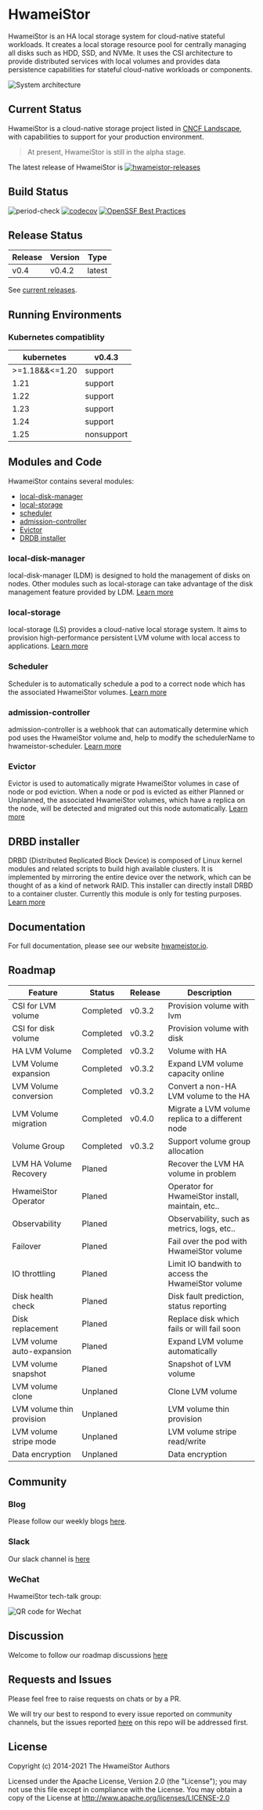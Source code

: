 # HwameiStor

HwameiStor is an HA local storage system for cloud-native stateful workloads.
It creates a local storage resource pool for centrally managing all disks such as HDD, SSD, and NVMe.
It uses the CSI architecture to provide distributed services with local volumes and provides data
persistence capabilities for stateful cloud-native workloads or components.

![System architecture](docs/docs/img/architecture.png)

## Current Status

HwameiStor is a cloud-native storage project listed in [CNCF Landscape](https://landscape.cncf.io/?selected=hwamei-stor),
with capabilities to support for your production environment.

> At present, HwameiStor is still in the alpha stage.

The latest release of HwameiStor is [![hwameistor-releases](https://img.shields.io/github/v/release/hwameistor/hwameistor.svg?include_prereleases)](https://github.com/hwameistor/hwameistor/releases)

## Build Status

![period-check](https://github.com/hwameistor/hwameistor/actions/workflows/period-check.yml/badge.svg) [![codecov](https://codecov.io/gh/hwameistor/hwameistor/branch/main/graph/badge.svg?token=AWRUI46FEX)](https://codecov.io/gh/hwameistor/hwameistor) [![OpenSSF Best Practices](https://bestpractices.coreinfrastructure.org/projects/5685/badge)](https://bestpractices.coreinfrastructure.org/projects/5685)

## Release Status

| Release  | Version | Type   |
|----------|---------|--------|
| v0.4     | v0.4.2  | latest |

See [current releases](https://github.com/hwameistor/hwameistor/releases).


## Running Environments

### Kubernetes compatiblity
| kubernetes | v0.4.3     | 
| ---------- | ---------- |
| >=1.18&&<=1.20 | support    | 
| 1.21       | support    | 
| 1.22       | support    | 
| 1.23       | support    | 
| 1.24       | support    | 
| 1.25       | nonsupport | 

## Modules and Code

HwameiStor contains several modules:

* [local-disk-manager](#local-disk-manager)
* [local-storage](#local-storage)
* [scheduler](#scheduler)
* [admission-controller](#admission-controller)
* [Evictor](#evictor)
* [DRDB installer](#drbd-installer)

### local-disk-manager

local-disk-manager (LDM) is designed to hold the management of disks on nodes.
Other modules such as local-storage can take advantage of the disk management feature provided by LDM.
[Learn more](docs/docs/architecture/modules/ldm.md)

### local-storage

local-storage (LS) provides a cloud-native local storage system.
It aims to provision high-performance persistent LVM volume with local access to applications.
[Learn more](docs/docs/architecture/modules/ls.md)

### Scheduler

Scheduler is to automatically schedule a pod to a correct node which has the associated HwameiStor volumes.
[Learn more](docs/docs/architecture/modules/scheduler.md)

### admission-controller

admission-controller is a webhook that can automatically determine which pod uses the HwameiStor volume and,
help to modify the schedulerName to hwameistor-scheduler.
[Learn more](docs/docs/architecture/modules/admission_controller.md)

### Evictor

Evictor is used to automatically migrate HwameiStor volumes in case of node or pod eviction.
When a node or pod is evicted as either Planned or Unplanned, the associated HwameiStor volumes,
which have a replica on the node, will be detected and migrated out this node automatically.
[Learn more](docs/docs/architecture/modules/evictor.md)

## DRBD installer

DRBD (Distributed Replicated Block Device) is composed of Linux kernel modules and related scripts
to build high available clusters. It is implemented by mirroring the entire device over the network,
which can be thought of as a kind of network RAID. This installer can directly install DRBD to a
container cluster. Currently this module is only for testing purposes.
[Learn more](docs/docs/architecture/modules/drbd.md)

## Documentation

For full documentation, please see our website [hwameistor.io](https://hwameistor.io/docs/intro).

## Roadmap

| Feature                                   | Status        | Release   |  Description                                      |
|------------------------------------------ |-----------    |---------  |-------------------------------------------------- |
| CSI for LVM volume                        | Completed     | v0.3.2    | Provision volume with lvm                         |
| CSI for disk volume                       | Completed     | v0.3.2    | Provision volume with disk                        |
| HA LVM Volume                             | Completed     | v0.3.2    | Volume with HA                                    |
| LVM Volume expansion                      | Completed     | v0.3.2    | Expand LVM volume capacity online                 |
| LVM Volume conversion                     | Completed     | v0.3.2    | Convert a non-HA LVM volume to the HA             |
| LVM Volume migration                      | Completed     | v0.4.0    | Migrate a LVM volume replica to a different node  |
| Volume Group                              | Completed     | v0.3.2    | Support volume group allocation                   |
| LVM HA Volume Recovery                    | Planed        |           | Recover the LVM HA volume in problem              |
| HwameiStor Operator                       | Planed        |           | Operator for HwameiStor install, maintain, etc..  |
| Observability                             | Planed        |           | Observability, such as metrics, logs, etc..       |
| Failover                                  | Planed        |           | Fail over the pod with HwameiStor volume          |
| IO throttling                             | Planed        |           | Limit IO bandwith to access the HwameiStor volume |
| Disk health check                         | Planed        |           | Disk fault prediction, status reporting           |
| Disk replacement                          | Planed        |           | Replace disk which fails or will fail soon        |
| LVM volume auto-expansion                 | Planed        |           | Expand LVM volume automatically                   |
| LVM volume snapshot                       | Planed        |           | Snapshot of LVM volume                            |
| LVM volume clone                          | Unplaned      |           | Clone LVM volume                                  |
| LVM volume thin provision                 | Unplaned      |           | LVM volume thin provision                         |
| LVM volume stripe mode                    | Unplaned      |           | LVM volume stripe read/write                      |
| Data encryption                           | Unplaned      |           | Data encryption                                   |

## Community

### Blog

Please follow our weekly blogs [here](https://hwameistor.io/blog).

### Slack

Our slack channel is [here](https://join.slack.com/t/hwameistor/shared_invite/zt-1dkabcq2c-KIRBJDBc_GgZZfeLrooK6g)

### WeChat

HwameiStor tech-talk group:

![QR code for Wechat](./docs/docs/img/wechat.png)

## Discussion

Welcome to follow our roadmap discussions [here](https://github.com/hwameistor/hwameistor/discussions)

## Requests and Issues

Please feel free to raise requests on chats or by a PR.  

We will try our best to respond to every issue reported on community channels,
but the issues reported [here](https://github.com/hwameistor/hwameistor/discussions)
on this repo will be addressed first.

## License

Copyright (c) 2014-2021 The HwameiStor Authors

Licensed under the Apache License, Version 2.0 (the "License");
you may not use this file except in compliance with the License.
You may obtain a copy of the License at
<http://www.apache.org/licenses/LICENSE-2.0>
